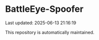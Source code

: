 # BattleEye-Spoofer

Last updated: 2025-06-13 21:16:19

This repository is automatically maintained.
